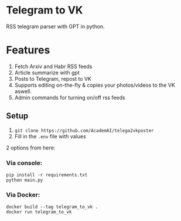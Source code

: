 # Telegram to VK
RSS telegram parser with GPT in python. 

# Features
1. Fetch Arxiv and Habr RSS feeds 
2. Article summarize with gpt
3. Posts to Telegram, repost to VK
4. Supports editing on-the-fly & copies your photos/videos to the VK aswell.
5. Admin commands for turning on/off rss feeds

## Setup
1. `git clone https://github.com/AcademAI/telega2vkposter` 
2. Fill in the `.env` file with values

2 options from here:

### Via console:
```
pip install -r requirements.txt
python main.py
```

### Via Docker:
```
docker build --tag telegram_to_vk . 
docker run telegram_to_vk
```
